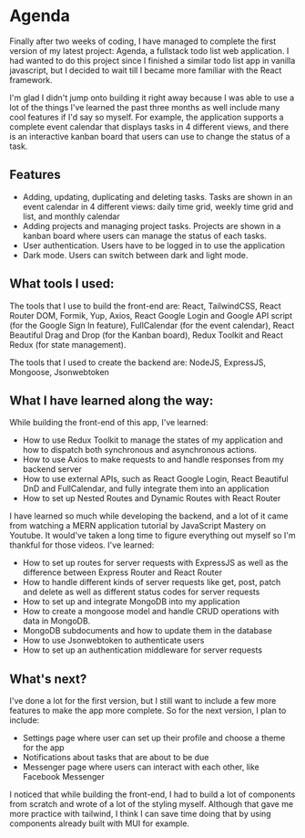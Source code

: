 # Agenda
Finally after two weeks of coding, I have managed to complete the first version 
of my latest project: Agenda, a fullstack todo list web application. 
I had wanted to do this project since I finished a similar todo list app in vanilla 
javascript, but I decided to wait till I became more familiar with the 
React framework. 

I'm glad I didn't jump onto building it right away because I was able to use 
a lot of the things I've learned the past three months as well include 
many cool features if I'd say so myself. For example, the application
supports a complete event calendar that displays tasks in 4 different views, 
and there is an interactive kanban board that users can use to 
change the status of a task. 

## Features 
* Adding, updating, duplicating and deleting tasks. Tasks are shown 
in an event calendar in 4 different views: daily time grid, weekly time grid and 
list, and monthly calendar
* Adding projects and managing project tasks. Projects are shown in a kanban board
where users can manage the status of each tasks. 
* User authentication. Users have to be logged in to use the application
* Dark mode. Users can switch between dark and light mode.

## What tools I used: 
The tools that I use to build the front-end are: 
React, TailwindCSS, React Router DOM, Formik, Yup, Axios,
React Google Login and Google API script (for
the Google Sign In feature), FullCalendar (for the event calendar), 
React Beautiful Drag and Drop (for the Kanban board),
Redux Toolkit and React Redux (for state management).

The tools that I used to create the backend are: 
NodeJS, ExpressJS, Mongoose, Jsonwebtoken

## What I have learned along the way:
While building the front-end of this app, I've learned:
* How to use Redux Toolkit to manage the states of my application and 
how to dispatch both synchronous and asynchronous actions. 
* How to use Axios to make requests to and handle responses from my backend server
* How to use external APIs, such as React Google Login, React Beautiful DnD
and FullCalendar, and fully integrate them into an application
* How to set up Nested Routes and Dynamic Routes with React Router

I have learned so much while developing the backend, and a lot of it came from
watching a MERN application tutorial by JavaScript Mastery on Youtube. It would've
taken a long time to figure everything out myself so I'm thankful for those 
videos. I've learned:
* How to set up routes for server requests with ExpressJS as well as 
the difference between Express Router and React Router
* How to handle different kinds of server requests like get, post, patch and
delete as well as different status codes for server requests
* How to set up and integrate MongoDB into my application
* How  to create a mongoose model and handle CRUD operations with data in MongoDB.
* MongoDB subdocuments and how to update them in the database
* How to use Jsonwebtoken to authenticate users  
* How to set up an authentication middleware for server requests

## What's next?
I've done a lot for the first version, but I still want to include a few more 
features to make the app more complete. So for the next version, I plan to include:
* Settings page where user can set up their profile and choose a theme for the 
app
* Notifications about tasks that are about to be due
* Messenger page where users can interact with each other, like Facebook Messenger

I noticed that while building the front-end, I had to build a lot of components 
from scratch and wrote of a lot of the styling myself. Although that gave me 
more practice with tailwind, I think I can save time doing that by using 
components already built with MUI for example. 